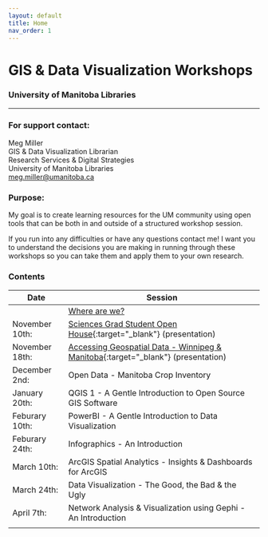 ```yaml
---
layout: default
title: Home
nav_order: 1
---
```

# GIS & Data Visualization Workshops
### University of Manitoba Libraries


____

### For support contact:

Meg Miller <a href='https://github.com/meginwinnipeg' target='_blank'><img src='content/img/GitHub-Mark-custom.svg' style='width:15px; padding:0; border:none !important;'></a>    
GIS & Data Visualization Librarian  
Research Services & Digital Strategies  
University of Manitoba Libraries  
[meg.miller@umanitoba.ca](mailto:meg.miller@umanitoba.ca)  


### Purpose:

My goal is to create learning resources for the UM community using open tools that can be both in and outside of a structured workshop session.  

If you run into any difficulties or have any questions contact me! I want you to understand the decisions you are making in running through these workshops so you can take them and apply them to your own research.  


### Contents

| Date | Session |
|-|-|
| |[Where are we?](content/land-acknowledgement) |
| November 10th: | [Sciences Grad Student Open House](https://meginwinnipeg.github.io/slides/sgsoh_w2020.html){:target="_blank"} (presentation) |
| November 18th: | [Accessing Geospatial Data - Winnipeg & Manitoba](https://meginwinnipeg.github.io/slides/mod_w2020.html){:target="_blank"} (presentation) |
| December 2nd:  | Open Data - Manitoba Crop Inventory |
| January 20th: | QGIS 1 - A Gentle Introduction to Open Source GIS Software |
| Feburary 10th: | PowerBI - A Gentle Introduction to Data Visualization |
| Feburary 24th: | Infographics - An Introduction |
| March 10th: | ArcGIS Spatial Analytics - Insights & Dashboards for ArcGIS |
| March 24th: | Data Visualization - The Good, the Bad & the Ugly |
| April 7th: | Network Analysis & Visualization using Gephi - An Introduction |
|  |  |
